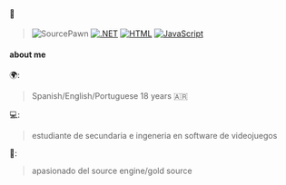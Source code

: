 #### 🚀 
> ![SourcePawn](https://img.shields.io/badge/SOURCEPAWN-orange)
> [![.NET](https://img.shields.io/badge/.NET-512BD4?logo=dotnet&logoColor=fff)](#)
> [![HTML](https://img.shields.io/badge/HTML-%23E34F26.svg?logo=html5&logoColor=white)](#)
> [![JavaScript](https://img.shields.io/badge/JavaScript-F7DF1E?logo=javascript&logoColor=000)](#)

#### about me
🌍:
> Spanish/English/Portuguese
> 18 years
> 🇦🇷
  
💻:
> estudiante de secundaria e ingeneria en software de videojuegos

🏮:
> apasionado del source engine/gold source
